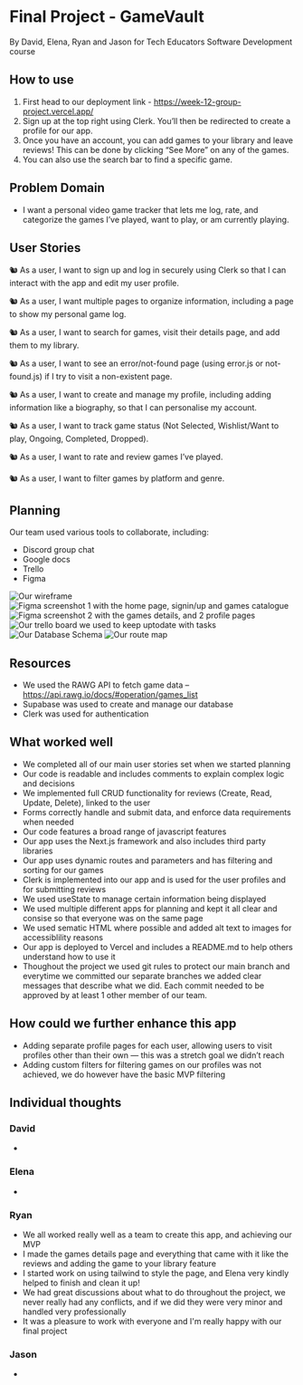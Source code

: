 # Final Project - GameVault

By David, Elena, Ryan and Jason for Tech Educators Software Development course

## How to use

1. First head to our deployment link - https://week-12-group-project.vercel.app/
2. Sign up at the top right using Clerk. You’ll then be redirected to create a profile for our app.
3. Once you have an account, you can add games to your library and leave reviews! This can be done by clicking “See More” on any of the games.
4. You can also use the search bar to find a specific game.

## Problem Domain

- I want a personal video game tracker that lets me log, rate, and categorize the games I’ve played, want to play, or am currently playing.

## User Stories

🐿️ As a user, I want to sign up and log in securely using Clerk so that I can interact with the app and edit my user profile.

🐿️ As a user, I want multiple pages to organize information, including a page to show my personal game log.

🐿️ As a user, I want to search for games, visit their details page, and add them to my library.

🐿️ As a user, I want to see an error/not-found page (using error.js or not-found.js) if I try to visit a non-existent page.

🐿️ As a user, I want to create and manage my profile, including adding information like a biography, so that I can personalise my account.

🐿️ As a user, I want to track game status (Not Selected, Wishlist/Want to play, Ongoing, Completed, Dropped).

🐿️ As a user, I want to rate and review games I’ve played.

🐿️ As a user, I want to filter games by platform and genre.

## Planning

Our team used various tools to collaborate, including:

- Discord group chat
- Google docs
- Trello
- Figma

![Our wireframe](planning_screenshots/Wireframe.png)
![Figma screenshot 1 with the home page, signin/up and games catalogue](planning_screenshots/figma1.png)
![Figma screenshot 2 with the games details, and 2 profile pages](planning_screenshots/figma2.png)
![Our trello board we used to keep uptodate with tasks](planning_screenshots/trello.png)
![Our Database Schema](planning_screenshots/DatabaseSchema.png)
![Our route map](planning_screenshots/figjam_routemap.png)

## Resources

- We used the RAWG API to fetch game data – https://api.rawg.io/docs/#operation/games_list
- Supabase was used to create and manage our database
- Clerk was used for authentication

## What worked well

- We completed all of our main user stories set when we started planning
- Our code is readable and includes comments to explain complex logic and decisions
- We implemented full CRUD functionality for reviews (Create, Read, Update, Delete), linked to the user
- Forms correctly handle and submit data, and enforce data requirements when needed
- Our code features a broad range of javascript features
- Our app uses the Next.js framework and also includes third party libraries
- Our app uses dynamic routes and parameters and has filtering and sorting for our games
- Clerk is implemented into our app and is used for the user profiles and for submitting reviews
- We used useState to manage certain information being displayed
- We used multiple different apps for planning and kept it all clear and consise so that everyone was on the same page
- We used sematic HTML where possible and added alt text to images for accessiblility reasons
- Our app is deployed to Vercel and includes a README.md to help others understand how to use it
- Thoughout the project we used git rules to protect our main branch and everytime we committed our separate branches we added clear messages that describe what we did. Each commit needed to be approved by at least 1 other member of our team.

## How could we further enhance this app

- Adding separate profile pages for each user, allowing users to visit profiles other than their own — this was a stretch goal we didn’t reach
- Adding custom filters for filtering games on our profiles was not achieved, we do however have the basic MVP filtering

## Individual thoughts

### David

-

### Elena

-

### Ryan

- We all worked really well as a team to create this app, and achieving our MVP
- I made the games details page and everything that came with it like the reviews and adding the game to your library feature
- I started work on using tailwind to style the page, and Elena very kindly helped to finish and clean it up!
- We had great discussions about what to do throughout the project, we never really had any conflicts, and if we did they were very minor and handled very professionally
- It was a pleasure to work with everyone and I'm really happy with our final project

### Jason

-
